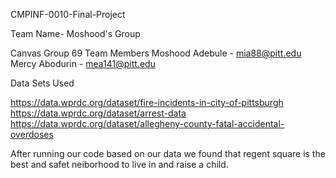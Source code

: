CMPINF-0010-Final-Project

Team Name- Moshood's Group
 
Canvas Group 69
Team Members 
Moshood Adebule - mia88@pitt.edu
Mercy Abodurin - mea141@pitt.edu

Data Sets Used

https://data.wprdc.org/dataset/fire-incidents-in-city-of-pittsburgh 
https://data.wprdc.org/dataset/arrest-data 
https://data.wprdc.org/dataset/allegheny-county-fatal-accidental-overdoses

After running our code based on our data we found that regent square is the best and safet neiborhood to live in and raise a child.
